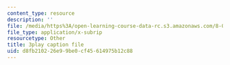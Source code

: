 ```yaml
---
content_type: resource
description: ''
file: /media/https%3A/open-learning-course-data-rc.s3.amazonaws.com/8-01sc-classical-mechanics-fall-2016/d8fb210226e99be0cf45614975b12c88_z0xyQKalezI.srt
file_type: application/x-subrip
resourcetype: Other
title: 3play caption file
uid: d8fb2102-26e9-9be0-cf45-614975b12c88
---
```

